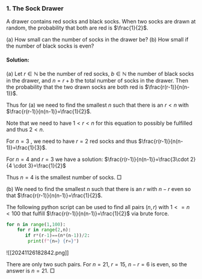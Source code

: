 ### 1. The Sock Drawer
A drawer contains red socks and black socks. When two socks are drawn at random, the probability that both are red is $\frac{1}{2}$.

(a) How small can the number of socks in the drawer be?
(b) How small if the number of black socks is even?
#### Solution:

(a)
Let $r\in\mathbb{N}$ be the number of red socks,  $b\in\mathbb{N}$ the number of black socks in the drawer, and $n=r+b$ the total number of socks in the drawer.
Then the probability that the two drawn socks are both red is $\frac{r(r-1)}{n(n-1)}$.

Thus for (a) we need to find the smallest $n$ such that there is an $r<n$ with  $\frac{r(r-1)}{n(n-1)}=\frac{1}{2}$.

Note that we need to have $1<r<n$ for this equation to possibly be fulfilled and thus $2<n$.

For $n=3$ , we need to have  $r=2$ red socks and thus $\frac{r(r-1)}{n(n-1)}=\frac{1}{3}$.  

For $n=4$ and $r=3$ we have a solution: $\frac{r(r-1)}{n(n-1)}=\frac{3\cdot 2}{4 \cdot 3}=\frac{1}{2}$ 

Thus $n=4$ is the smallest number of socks.
$\Box$

(b)
We need to find the smallest $n$ such that there is an $r$ with $n-r$ even so that 
$\frac{r(r-1)}{n(n-1)}=\frac{1}{2}$.

The following python script can be used to find all pairs $(n,r$) with $1<=n<100$ that fulfill $\frac{r(r-1)}{n(n-1)}=\frac{1}{2}$ via brute force.
```Python
for n in range(1,100):
	for r in range(2,n):
	   if r*(r-1)==(n*(n-1))/2:
		print(f"{n=} {r=}")
```
![[20241126182842.png]]

There are only two such pairs.
For $n=21$, $r=15$, $n-r=6$ is even, so the answer is $n=21$.
$\Box$
